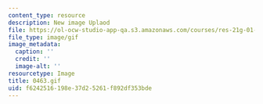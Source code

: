 ```yaml
---
content_type: resource
description: New image Uplaod
file: https://ol-ocw-studio-app-qa.s3.amazonaws.com/courses/res-21g-01-kana-spring-2010/f6242516198e37d25261f892df353bde_0463.gif
file_type: image/gif
image_metadata:
  caption: ''
  credit: ''
  image-alt: ''
resourcetype: Image
title: 0463.gif
uid: f6242516-198e-37d2-5261-f892df353bde
---
```

